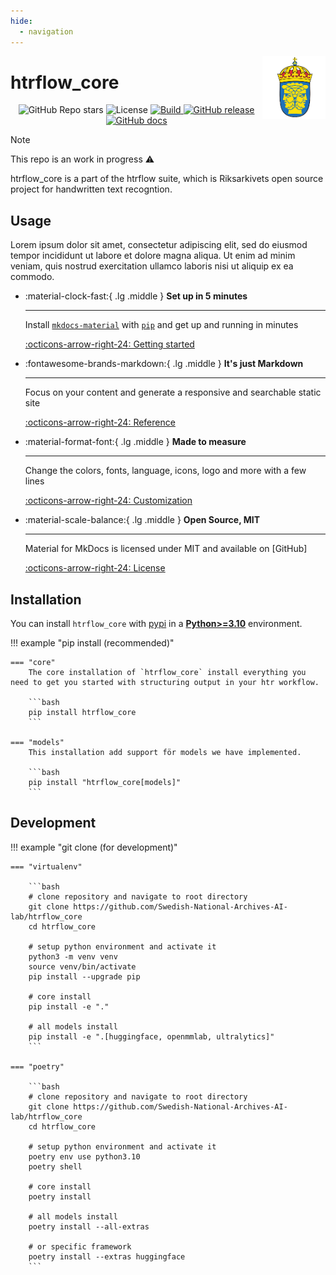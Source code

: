 ```yaml
---
hide:
  - navigation
---
```


<img src="assets/riks.png" width="20%" height="20%" align="right" />

# **htrflow_core**

<p align="center">
    <img alt="GitHub Repo stars" src="https://img.shields.io/github/stars/Swedish-National-Archives-AI-lab/htrflow_core">
    <img alt="License" src="https://img.shields.io/github/license/Swedish-National-Archives-AI-lab/htrflow_core">
    <a href="https://circleci.com/gh/Swedish-National-Archives-AI-lab/htrflow_core">
        <img alt="Build" src="https://img.shields.io/github/Swedish-National-Archives-AI-lab/htrflow_core/main">
    </a>
    <a href="https://github.com/Swedish-National-Archives-AI-lab/htrflow_core/releases">
        <img alt="GitHub release" src="https://img.shields.io/github/release/Swedish-National-Archives-AI-lab/htrflow_core.svg">
    </a>
    <a href="https://github.com/Swedish-National-Archives-AI-lab/htrflow_core/releases">
        <img alt="GitHub docs" src="https://img.shields.io/github/docs/Swedish-National-Archives-AI-lab/htrflow_core.svg">
    </a>
</p>

> [!NOTE]  
> This repo is an work in progress ⚠️

htrflow_core is a part of the htrflow suite, which is Riksarkivets open source project for handwritten text recogntion.

## Usage

Lorem ipsum dolor sit amet, consectetur adipiscing elit, sed do eiusmod tempor incididunt ut labore et dolore magna aliqua. Ut enim ad minim veniam, quis nostrud exercitation ullamco laboris nisi ut aliquip ex ea commodo.

<div class="grid cards" markdown>

- :material-clock-fast:{ .lg .middle } **Set up in 5 minutes**

  ***

  Install [`mkdocs-material`](#) with [`pip`](#) and get up
  and running in minutes

  [:octicons-arrow-right-24: Getting started](#)

- :fontawesome-brands-markdown:{ .lg .middle } **It's just Markdown**

  ***

  Focus on your content and generate a responsive and searchable static site

  [:octicons-arrow-right-24: Reference](#)

- :material-format-font:{ .lg .middle } **Made to measure**

  ***

  Change the colors, fonts, language, icons, logo and more with a few lines

  [:octicons-arrow-right-24: Customization](#)

- :material-scale-balance:{ .lg .middle } **Open Source, MIT**

  ***

  Material for MkDocs is licensed under MIT and available on [GitHub]

  [:octicons-arrow-right-24: License](#)

</div>

## Installation

You can install `htrflow_core` with [pypi](https://pypi.org/project/htrflow_core) in a
[**Python>=3.10**](https://www.python.org/) environment.

!!! example "pip install (recommended)"

    === "core"
        The core installation of `htrflow_core` install everything you need to get you started with structuring output in your htr workflow.

        ```bash
        pip install htrflow_core
        ```

    === "models"
        This installation add support för models we have implemented.

        ```bash
        pip install "htrflow_core[models]"
        ```

## Development

!!! example "git clone (for development)"

    === "virtualenv"

        ```bash
        # clone repository and navigate to root directory
        git clone https://github.com/Swedish-National-Archives-AI-lab/htrflow_core
        cd htrflow_core

        # setup python environment and activate it
        python3 -m venv venv
        source venv/bin/activate
        pip install --upgrade pip

        # core install
        pip install -e "."

        # all models install
        pip install -e ".[huggingface, openmmlab, ultralytics]"
        ```

    === "poetry"

        ```bash
        # clone repository and navigate to root directory
        git clone https://github.com/Swedish-National-Archives-AI-lab/htrflow_core
        cd htrflow_core

        # setup python environment and activate it
        poetry env use python3.10
        poetry shell

        # core install
        poetry install

        # all models install
        poetry install --all-extras

        # or specific framework
        poetry install --extras huggingface
        ```
